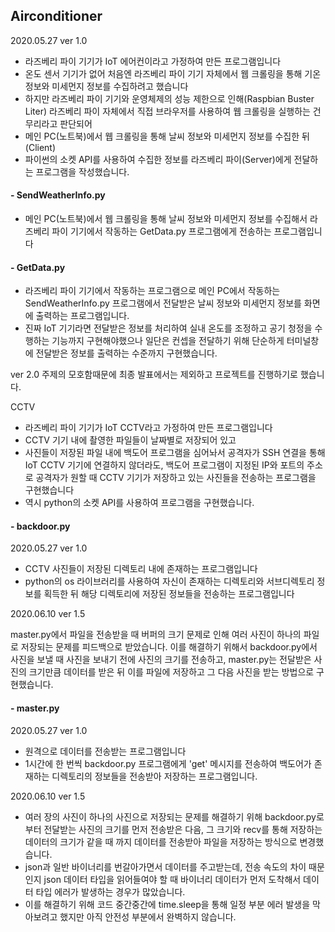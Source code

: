 ## Airconditioner
2020.05.27
ver 1.0
- 라즈베리 파이 기기가 IoT 에어컨이라고 가정하여 만든 프로그램입니다
- 온도 센서 기기가 없어 처음엔 라즈베리 파이 기기 자체에서 웹 크롤링을 통해 기온 정보와 미세먼지
정보를 수집하려고 했습니다
- 하지만 라즈베리 파이 기기와 운영체제의 성능 제한으로 인해(Raspbian Buster Liter) 라즈베리 파이 자체에서 직접 브라우저를 사용하여 웹 크롤링을 실행하는 건 무리라고 판단되어
- 메인 PC(노트북)에서 웹 크롤링을 통해 날씨 정보와 미세먼지 정보를 수집한 뒤(Client)
- 파이썬의 소켓 API를 사용하여 수집한 정보를 라즈베리 파이(Server)에게 전달하는 프로그램을 작성했습니다.
#### - SendWeatherInfo.py

- 메인 PC(노트북)에서 웹 크롤링을 통해 날씨 정보와 미세먼지 정보를 수집해서 라즈베리 파이 기기에서 작동하는 GetData.py 프로그램에게 전송하는 프로그램입니다
#### - GetData.py

- 라즈베리 파이 기기에서 작동하는 프로그램으로 메인 PC에서 작동하는 SendWeatherInfo.py 프로그램에서 전달받은 날씨 정보와 미세먼지 정보를 화면에 출력하는 프로그램입니다.
- 진짜 IoT 기기라면 전달받은 정보를 처리하여 실내 온도를 조정하고 공기 청정을 수행하는 기능까지 구현해야했으나 일단은 컨셉을 전달하기 위해 단순하게 터미널창에 전달받은 정보를 출력하는 수준까지 구현했습니다.

ver 2.0
주제의 모호함때문에 최종 발표에서는 제외하고 프로젝트를 진행하기로 했습니다.

CCTV

- 라즈베리 파이 기기가 IoT CCTV라고 가정하여 만든 프로그램입니다
- CCTV 기기 내에 촬영한 파일들이 날짜별로 저장되어 있고
- 사진들이 저장된 파일 내에 백도어 프로그램을 심어놔서 공격자가 SSH 연결을 통해 IoT CCTV 기기에 연결하지 않더라도, 백도어 프로그램이 지정된 IP와 포트의 주소로 공격자가 원할 때 CCTV 기기가 저장하고 있는 사진들을 전송하는 프로그램을 구현했습니다
- 역시 python의 소켓 API를 사용하여 프로그램을 구현했습니다.

#### - backdoor.py
2020.05.27
ver 1.0
- CCTV 사진들이 저장된 디렉토리 내에 존재하는 프로그램입니다
- python의 os 라이브러리를 사용하여 자신이 존재하는 디렉토리와 서브디렉토리 정보를 획득한 뒤 해당 디렉토리에 저장된 정보들을 전송하는 프로그램입니다

2020.06.10
ver 1.5

master.py에서 파일을 전송받을 때 버퍼의 크기 문제로 인해 여러 사진이 하나의 파일로 저장되는 문제를 피드백으로 받았습니다.
이를 해결하기 위해서 backdoor.py에서 사진을 보낼 때 사진을 보내기 전에 사진의 크기를 전송하고, master.py는 전달받은 사진의 크기만큼 데이터를
받은 뒤 이를 파일에 저장하고 그 다음 사진을 받는 방법으로 구현했습니다.

#### - master.py
2020.05.27
ver 1.0
- 원격으로 데이터를 전송받는 프로그램입니다
- 1시간에 한 번씩 backdoor.py 프로그램에게 'get' 메시지를 전송하여 백도어가 존재하는 디렉토리의 정보들을 전송받아 저장하는 프로그램입니다.

2020.06.10
ver 1.5
- 여러 장의 사진이 하나의 사진으로 저장되는 문제를 해결하기 위해 backdoor.py로부터 전달받는 사진의 크기를 먼저 전송받은 다음,
그 크기와 recv를 통해 저장하는 데이터의 크기가 같을 때 까지 데이터를 전송받아 파일을 저장하는 방식으로 변경했습니다.
- json과 일반 바이너리를 번갈아가면서 데이터를 주고받는데, 전송 속도의 차이 때문인지 json 데이터 타입을 읽어들여야 할 때 바이너리 데이터가 먼저 도착해서 데이터 타입 에러가 발생하는 경우가 많았습니다.
- 이를 해결하기 위해 코드 중간중간에 time.sleep을 통해 일정 부분 에러 발생을 막아보려고 했지만 아직 안전성 부분에서 완벽하지 않습니다.
